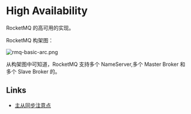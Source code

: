 # High Availability

RocketMQ 的高可用的实现。

RocketMQ 构架图：

![rmq-basic-arc.png](./images/rmq-basic-arc.png)

从构架图中可知道，RocketMQ 支持多个 NameServer,多个 Master Broker 和 多个 Slave Broker 的。

## Links

- [主从同步注意点](https://cloud.tencent.com/developer/article/1458089)
